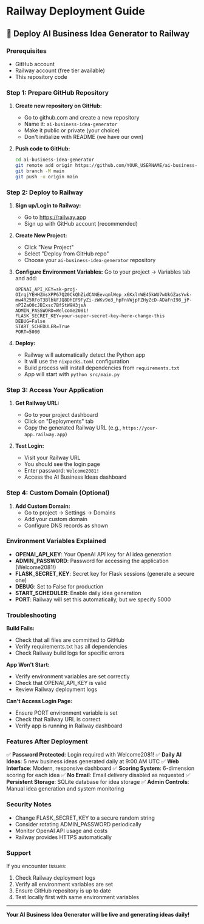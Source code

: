 # Railway Deployment Guide

## 🚀 Deploy AI Business Idea Generator to Railway

### Prerequisites
- GitHub account
- Railway account (free tier available)
- This repository code

### Step 1: Prepare GitHub Repository

1. **Create new repository on GitHub:**
   - Go to github.com and create a new repository
   - Name it: `ai-business-idea-generator`
   - Make it public or private (your choice)
   - Don't initialize with README (we have our own)

2. **Push code to GitHub:**
   ```bash
   cd ai-business-idea-generator
   git remote add origin https://github.com/YOUR_USERNAME/ai-business-idea-generator.git
   git branch -M main
   git push -u origin main
   ```

### Step 2: Deploy to Railway

1. **Sign up/Login to Railway:**
   - Go to https://railway.app
   - Sign up with GitHub account (recommended)

2. **Create New Project:**
   - Click "New Project"
   - Select "Deploy from GitHub repo"
   - Choose your `ai-business-idea-generator` repository

3. **Configure Environment Variables:**
   Go to your project → Variables tab and add:
   ```
   OPENAI_API_KEY=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
   ADMIN_PASSWORD=Welcome2081!
   FLASK_SECRET_KEY=your-super-secret-key-here-change-this
   DEBUG=False
   START_SCHEDULER=True
   PORT=5000
   ```

4. **Deploy:**
   - Railway will automatically detect the Python app
   - It will use the `nixpacks.toml` configuration
   - Build process will install dependencies from `requirements.txt`
   - App will start with `python src/main.py`

### Step 3: Access Your Application

1. **Get Railway URL:**
   - Go to your project dashboard
   - Click on "Deployments" tab
   - Copy the generated Railway URL (e.g., `https://your-app.railway.app`)

2. **Test Login:**
   - Visit your Railway URL
   - You should see the login page
   - Enter password: `Welcome2081!`
   - Access the AI Business Ideas dashboard

### Step 4: Custom Domain (Optional)

1. **Add Custom Domain:**
   - Go to project → Settings → Domains
   - Add your custom domain
   - Configure DNS records as shown

### Environment Variables Explained

- **OPENAI_API_KEY**: Your OpenAI API key for AI idea generation
- **ADMIN_PASSWORD**: Password for accessing the application (Welcome2081!)
- **FLASK_SECRET_KEY**: Secret key for Flask sessions (generate a secure one)
- **DEBUG**: Set to False for production
- **START_SCHEDULER**: Enable daily idea generation
- **PORT**: Railway will set this automatically, but we specify 5000

### Troubleshooting

**Build Fails:**
- Check that all files are committed to GitHub
- Verify requirements.txt has all dependencies
- Check Railway build logs for specific errors

**App Won't Start:**
- Verify environment variables are set correctly
- Check that OPENAI_API_KEY is valid
- Review Railway deployment logs

**Can't Access Login Page:**
- Ensure PORT environment variable is set
- Check that Railway URL is correct
- Verify app is running in Railway dashboard

### Features After Deployment

✅ **Password Protected**: Login required with Welcome2081!
✅ **Daily AI Ideas**: 5 new business ideas generated daily at 9:00 AM UTC
✅ **Web Interface**: Modern, responsive dashboard
✅ **Scoring System**: 6-dimension scoring for each idea
✅ **No Email**: Email delivery disabled as requested
✅ **Persistent Storage**: SQLite database for idea storage
✅ **Admin Controls**: Manual idea generation and system monitoring

### Security Notes

- Change FLASK_SECRET_KEY to a secure random string
- Consider rotating ADMIN_PASSWORD periodically
- Monitor OpenAI API usage and costs
- Railway provides HTTPS automatically

### Support

If you encounter issues:
1. Check Railway deployment logs
2. Verify all environment variables are set
3. Ensure GitHub repository is up to date
4. Test locally first with same environment variables

---

**Your AI Business Idea Generator will be live and generating ideas daily!**

